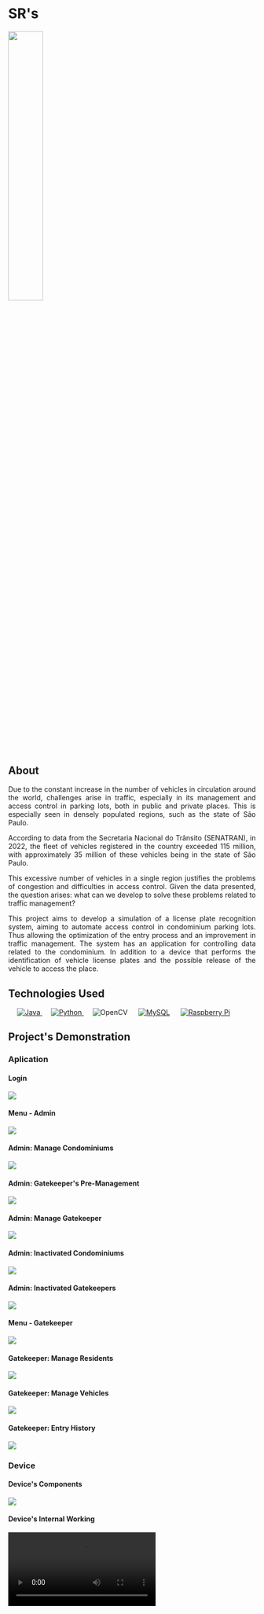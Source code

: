 # SR's

<img width="37.5%" height="37.5%" src="https://github.com/juliosn/SRs/assets/99426563/a0a56c51-00de-4181-9634-5f1d880bdc38">

## About
<p align="justify">Due to the constant increase in the number of vehicles in circulation around the world, challenges arise in traffic, especially in its management and access control in parking lots, both in public and private places. This is especially seen in densely populated regions, such as the state of São Paulo. </p>
<p align="justify">According to data from the Secretaria Nacional do Trânsito (SENATRAN), in 2022, the fleet of vehicles registered in the country exceeded 115 million, with approximately 35 million of these vehicles being in the state of São Paulo. </p>
<p align="justify"> This excessive number of vehicles in a single region justifies the problems of congestion and difficulties in access control. Given the data presented, the question arises: what can we develop to solve these problems related to traffic management?   </p>
<p align="justify"> This project aims to develop a simulation of a license plate recognition system, aiming to automate access control in condominium parking lots. Thus allowing the optimization of the entry process and an improvement in traffic management. 
The system has an application for controlling data related to the condominium. In addition to a device that performs the identification of vehicle license plates and the possible release of the vehicle to access the place. </p>

## Technologies Used
<p align="left"> 
  &emsp;
  <a href="https://www.java.com" target="_blank"> 
    <img alt="Java" src="https://img.shields.io/badge/java-%23ED8B00.svg?style=for-the-badge&logo=openjdk&logoColor=white">
  </a>
  &emsp;
   <a href="https://www.python.org" target="_blank">
    <img alt="Python" src="https://img.shields.io/badge/python-3670A0?style=for-the-badge&logo=python&logoColor=ffdd54">
  </a>
  &emsp;
    <img alt="OpenCV" src ="https://img.shields.io/badge/opencv-%23white.svg?style=for-the-badge&logo=opencv&logoColor=white"/>
  &emsp;
  <a href="https://www.mysql.com/"><img alt="MySQL" src="https://img.shields.io/badge/mysql-%2300f.svg?style=for-the-badge&logo=mysql&logoColor=white"></a>
  &emsp;
    <a href="#"><img alt="Raspberry Pi" src="https://img.shields.io/badge/-RaspberryPi-C51A4A?style=for-the-badge&logo=Raspberry-Pi"></a>
  
</p>

## Project's Demonstration
<h3>Aplication</h3>

<h4>Login</h4>
<img src="https://github.com/juliosn/SRs/assets/99426563/30e55956-9e45-4c74-9c04-edf7b02ac427">

<h4>Menu - Admin</h4>
<img src="https://github.com/juliosn/SRs/assets/99426563/b2e31867-a999-4e5b-8846-ad8489cb67e3">

<h4>Admin: Manage Condominiums</h4>
<img src="https://github.com/juliosn/SRs/assets/99426563/8a20355f-495f-4f1e-8171-2d9292758ae8">

<h4>Admin: Gatekeeper's Pre-Management </h4>
<img src="https://github.com/juliosn/SRs/assets/99426563/232539bb-408e-4cdb-ac1e-2f2db9c3c7d9">

<h4>Admin: Manage Gatekeeper</h4>
<img src="https://github.com/juliosn/SRs/assets/99426563/a8f54f52-9120-48a6-bd19-a9d9fcb9bd19">

<h4>Admin: Inactivated Condominiums</h4>
<img src="https://github.com/juliosn/SRs/assets/99426563/b7edbf0e-f3bb-445d-95e3-91f84748960b">

<h4>Admin: Inactivated Gatekeepers</h4>
<img src="https://github.com/juliosn/SRs/assets/99426563/887aa85f-ed74-49dd-9fb5-4febc04ae84d">

<h4>Menu - Gatekeeper</h4>
<img src="https://github.com/juliosn/SRs/assets/99426563/326dd81a-5962-48b8-a10b-5c6591c60ddb">

<h4>Gatekeeper: Manage Residents</h4>
<img src="https://github.com/juliosn/SRs/assets/99426563/f47a129e-b7b9-4162-8cd1-c156838644b2">

<h4>Gatekeeper: Manage Vehicles</h4>
<img src="https://github.com/juliosn/SRs/assets/99426563/baeea449-6861-43eb-b4bf-494a807056e3">

<h4>Gatekeeper: Entry History</h4>
<img src="https://github.com/juliosn/SRs/assets/99426563/a95e070e-0751-49dc-b240-8b4f074aaf6c">

<h3>Device</h3>

<h4>Device's Components</h4>
<img src="https://github.com/juliosn/SRs/assets/99426563/88e2013d-b541-4c43-88f4-2927c28f84ba">

<h4>Device's Internal Working</h4>
<video src="https://github.com/juliosn/SRs/assets/99426563/afac2802-4fd9-40bc-9a19-674bf10586c3">
